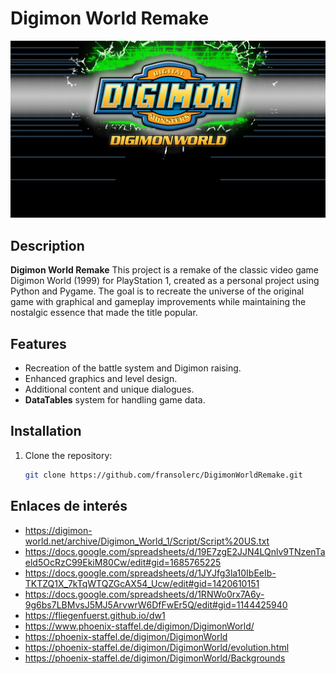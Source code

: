 # Digimon World Remake

![Intro](https://github.com/fransolerc/DigimonWorldRemake/blob/main/assets/ui/Menu/Intro.PNG)


## Description
**Digimon World Remake** This project is a remake of the classic video game Digimon World (1999) for PlayStation 1, created as a personal project using Python and Pygame. The goal is to recreate the universe of the original game with graphical and gameplay improvements while maintaining the nostalgic essence that made the title popular.

## Features
- Recreation of the battle system and Digimon raising.
- Enhanced graphics and level design.
- Additional content and unique dialogues.
- **DataTables** system for handling game data.

## Installation
1. Clone the repository:
   ```bash
   git clone https://github.com/fransolerc/DigimonWorldRemake.git


## Enlaces de interés

- https://digimon-world.net/archive/Digimon_World_1/Script/Script%20US.txt
- https://docs.google.com/spreadsheets/d/19E7zgE2JJN4LQnlv9TNzenTaeld5OcRzC99EkiM80Cw/edit#gid=1685765225
- https://docs.google.com/spreadsheets/d/1JYJfg3la10IbEeIb-TKTZQ1X_7kTqWTQZGcAX54_Ucw/edit#gid=1420610151
- https://docs.google.com/spreadsheets/d/1RNWo0rx7A6y-9g6bs7LBMvsJ5MJ5ArvwrW6DfFwEr5Q/edit#gid=1144425940
- https://fliegenfuerst.github.io/dw1
- https://www.phoenix-staffel.de/digimon/DigimonWorld/
- https://phoenix-staffel.de/digimon/DigimonWorld
- https://phoenix-staffel.de/digimon/DigimonWorld/evolution.html
- https://phoenix-staffel.de/digimon/DigimonWorld/Backgrounds

